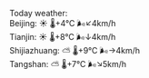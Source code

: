 Today weather:  
Beijing: ☀️   🌡️+4°C 🌬️↙4km/h  
Tianjin: ☀️   🌡️+8°C 🌬️↓4km/h  
Shijiazhuang: ⛅️  🌡️+9°C 🌬️→4km/h  
Tangshan: ⛅️  🌡️+7°C 🌬️↘5km/h  
